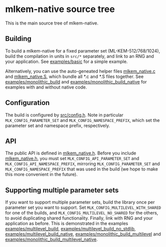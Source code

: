 [//]: # (SPDX-License-Identifier: CC-BY-4.0)

# mlkem-native source tree

This is the main source tree of mlkem-native.

## Building

To build a mlkem-native for a fixed parameter set (ML-KEM-512/768/1024), build the compilation in units in `src/*` separately, and link to an RNG and your application. See [examples/basic](../examples/basic) for a simple example.

Alternatively, you can use the auto-geneated helper files [mlkem_native.c](mlkem_native.c) and [mlkem_native.S](mlkem_native.S), which bundle all *.c and *.S files together. See [examples/monolithic_build](../examples/monolithic_build) and [examples/monolithic_build_native](../examples/monolithic_build_native) for examples with and without native code.

## Configuration

The build is configured by [src/config.h](src/config.h). Note in particular `MLK_CONFIG_PARAMETER_SET` and `MLK_CONFIG_NAMESPACE_PREFIX`, which set the parameter set and namespace prefix, respectively.

## API

The public API is defined in [mlkem_native.h](mlkem_native.h). Before you include [mlkem_native.h](mlkem_native.h), you must set `MLK_CONFIG_API_PARAMETER_SET` and `MLK_CONFIG_API_NAMESPACE_PREFIX`, mirroring `MLK_CONFIG_PARAMETER_SET` and `MLK_CONFIG_NAMESPACE_PREFIX` that was used in the build (we hope to make this more convenient in the future).

## Supporting multiple parameter sets

If you want to support multiple parameter sets, build the library once per parameter set you want to support. Set `MLK_CONFIG_MULTILEVEL_WITH_SHARED` for one of the builds, and `MLK_CONFIG_MULTILEVEL_NO_SHARED` for the others, to avoid duplicating shared functionality. Finally, link with RNG and your application as before. This is demonstrated in the examples [examples/multilevel_build](../examples/multilevel_build), [examples/multilevel_build_no_stdlib](../examples/multilevel_build_no_stdlib), [examples/multilevel_build_native](../examples/multilevel_build_native), [examples/monolithic_build_multilevel](../examples/monolithic_build_multilevel) and [examples/monolithic_build_multilevel_native](../examples/monolithic_build_multilevel_native).
